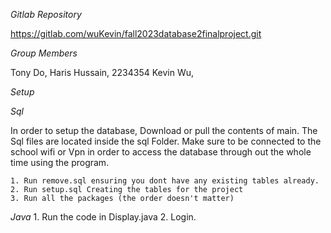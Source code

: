 *Gitlab Repository*

https://gitlab.com/wuKevin/fall2023database2finalproject.git

*Group Members*

Tony Do,
Haris Hussain, 2234354
Kevin Wu, 

*Setup*

*Sql*

In order to setup the database, Download or pull the contents of main.
The Sql files are located inside the sql Folder.
Make sure to be connected to the school wifi or Vpn in order to access the database 
through out the whole time using the program.

    1. Run remove.sql ensuring you dont have any existing tables already.
    2. Run setup.sql Creating the tables for the project
    3. Run all the packages (the order doesn't matter)

*Java*
    1. Run the code in Display.java
    2. Login.